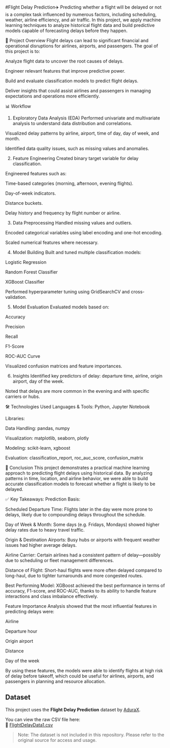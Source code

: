 #Flight Delay Prediction✈️ 
Predicting whether a flight will be delayed or not is a complex task influenced by numerous factors, including scheduling, weather, airline efficiency, and air traffic. In this project, we apply machine learning techniques to analyze historical flight data and build predictive models capable of forecasting delays before they happen.

📌 Project Overview
Flight delays can lead to significant financial and operational disruptions for airlines, airports, and passengers. The goal of this project is to:

Analyze flight data to uncover the root causes of delays.

Engineer relevant features that improve predictive power.

Build and evaluate classification models to predict flight delays.

Deliver insights that could assist airlines and passengers in managing expectations and operations more efficiently.

📊 Workflow
1. Exploratory Data Analysis (EDA)
Performed univariate and multivariate analysis to understand data distribution and correlations.

Visualized delay patterns by airline, airport, time of day, day of week, and month.

Identified data quality issues, such as missing values and anomalies.

2. Feature Engineering
Created binary target variable for delay classification.

Engineered features such as:

Time-based categories (morning, afternoon, evening flights).

Day-of-week indicators.

Distance buckets.

Delay history and frequency by flight number or airline.

3. Data Preprocessing
Handled missing values and outliers.

Encoded categorical variables using label encoding and one-hot encoding.

Scaled numerical features where necessary.

4. Model Building
Built and tuned multiple classification models:

Logistic Regression

Random Forest Classifier

XGBoost Classifier

Performed hyperparameter tuning using GridSearchCV and cross-validation.

5. Model Evaluation
Evaluated models based on:

Accuracy

Precision

Recall

F1-Score

ROC-AUC Curve

Visualized confusion matrices and feature importances.

6. Insights
Identified key predictors of delay: departure time, airline, origin airport, day of the week.

Noted that delays are more common in the evening and with specific carriers or hubs.

🛠 Technologies Used
Languages & Tools: Python, Jupyter Notebook

Libraries:

Data Handling: pandas, numpy

Visualization: matplotlib, seaborn, plotly

Modeling: scikit-learn, xgboost

Evaluation: classification_report, roc_auc_score, confusion_matrix

🧾 Conclusion
This project demonstrates a practical machine learning approach to predicting flight delays using historical data. By analyzing patterns in time, location, and airline behavior, we were able to build accurate classification models to forecast whether a flight is likely to be delayed.

✅ Key Takeaways:
Prediction Basis:

Scheduled Departure Time: Flights later in the day were more prone to delays, likely due to compounding delays throughout the schedule.

Day of Week & Month: Some days (e.g. Fridays, Mondays) showed higher delay rates due to heavy travel traffic.

Origin & Destination Airports: Busy hubs or airports with frequent weather issues had higher average delays.

Airline Carrier: Certain airlines had a consistent pattern of delay—possibly due to scheduling or fleet management differences.

Distance of Flight: Short-haul flights were more often delayed compared to long-haul, due to tighter turnarounds and more congested routes.

Best Performing Model: XGBoost achieved the best performance in terms of accuracy, F1-score, and ROC-AUC, thanks to its ability to handle feature interactions and class imbalance effectively.

Feature Importance Analysis showed that the most influential features in predicting delays were:

Airline

Departure hour

Origin airport

Distance

Day of the week

By using these features, the models were able to identify flights at high risk of delay before takeoff, which could be useful for airlines, airports, and passengers in planning and resource allocation.

## Dataset

This project uses the **Flight Delay Prediction** dataset by [AduraX](https://github.com/AduraX/Flight-Delay-Prediction).

You can view the raw CSV file here:  
📄 [FlightDelayData1.csv](https://github.com/AduraX/Flight-Delay-Prediction/blob/master/FlightDelayData1.csv)

> Note: The dataset is not included in this repository. Please refer to the original source for access and usage.
